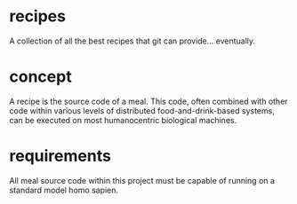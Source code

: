 # recipes
A collection of all the best recipes that git can provide... eventually.

# concept
A recipe is the source code of a meal. This code, often combined with other code within various levels of distributed food-and-drink-based systems, can be executed on most humanocentric biological machines.

# requirements
All meal source code within this project must be capable of running on a standard model homo sapien.
